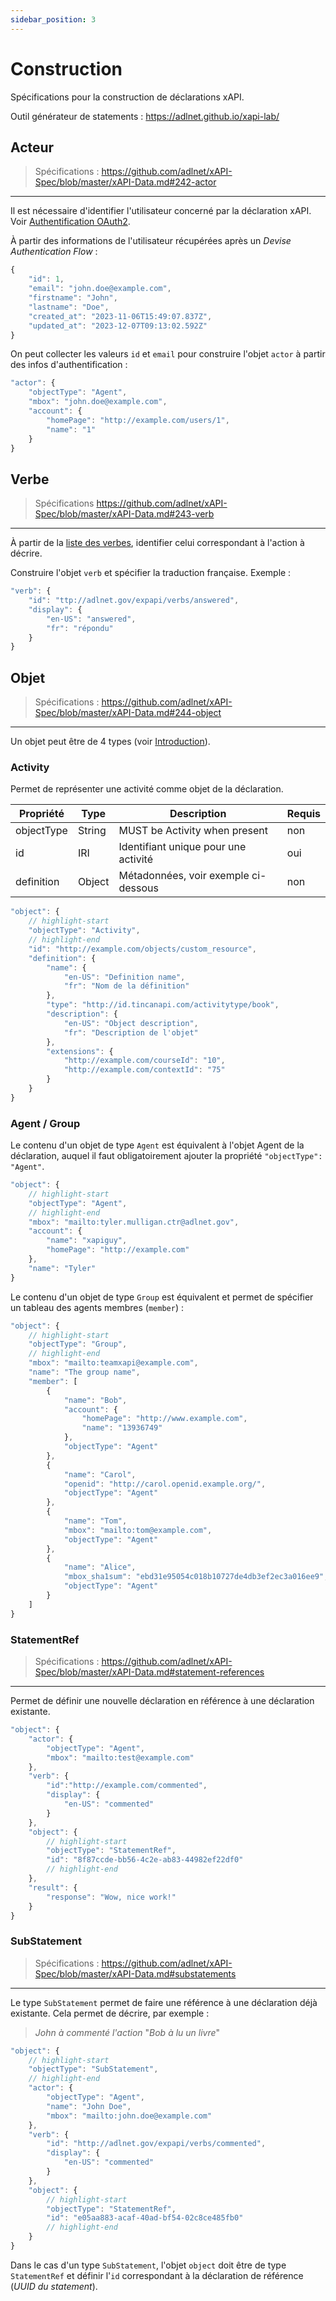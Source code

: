 ```yaml
---
sidebar_position: 3
---
```


# Construction

Spécifications pour la construction de déclarations xAPI.

Outil générateur de statements : https://adlnet.github.io/xapi-lab/

## Acteur

> Spécifications : https://github.com/adlnet/xAPI-Spec/blob/master/xAPI-Data.md#242-actor
---
Il est nécessaire d'identifier l'utilisateur concerné par la déclaration xAPI. Voir [Authentification OAuth2](../authentification/authentification-oauth2).

À partir des informations de l'utilisateur récupérées après un *Devise Authentication Flow* :

```js title="Infos utilisateur"
{
    "id": 1,
    "email": "john.doe@example.com",
    "firstname": "John",
    "lastname": "Doe",
    "created_at": "2023-11-06T15:49:07.837Z",
    "updated_at": "2023-12-07T09:13:02.592Z"
}
```

On peut collecter les valeurs `id` et `email` pour construire l'objet `actor` à partir des infos d'authentification :

```js
"actor": {
    "objectType": "Agent",
    "mbox": "john.doe@example.com",
    "account": {
        "homePage": "http://example.com/users/1",
        "name": "1"
    }
}
```

## Verbe

> Spécifications https://github.com/adlnet/xAPI-Spec/blob/master/xAPI-Data.md#243-verb
---
À partir de la [liste des verbes](../xapi/liste-des-verbes), identifier celui correspondant à l'action à décrire.

Construire l'objet `verb` et spécifier la traduction française. Exemple :

```js
"verb": {
    "id": "ttp://adlnet.gov/expapi/verbs/answered",
    "display": {
        "en-US": "answered",
        "fr": "répondu"
    }
}
```

## Objet

> Spécifications : https://github.com/adlnet/xAPI-Spec/blob/master/xAPI-Data.md#244-object
---
Un objet peut être de 4 types (voir [Introduction](../xapi/intro)).

### Activity

Permet de représenter une activité comme objet de la déclaration.

|Propriété|Type|Description|Requis|
|---------|----|-----------|-------|
|objectType|String|MUST be Activity when present|non|
|id|IRI|Identifiant unique pour une activité|oui|
|definition|Object|Métadonnées, voir exemple ci-dessous|non|

```js title="Exemple d'objet de type Activity"
"object": {
    // highlight-start
    "objectType": "Activity",
    // highlight-end
    "id": "http://example.com/objects/custom_resource",
    "definition": {
        "name": {
            "en-US": "Definition name",
            "fr": "Nom de la définition"
        },
        "type": "http://id.tincanapi.com/activitytype/book",
        "description": {
            "en-US": "Object description",
            "fr": "Description de l'objet"
        },
        "extensions": {
            "http://example.com/courseId": "10",
            "http://example.com/contextId": "75"
        }
    }
}
```

### Agent / Group

Le contenu d'un objet de type `Agent` est équivalent à l'objet Agent de la déclaration, auquel il faut obligatoirement ajouter la propriété `"objectType": "Agent"`.

```js title="Exemple d'objet de type Agent"
"object": {
    // highlight-start
    "objectType": "Agent",
    // highlight-end
    "mbox": "mailto:tyler.mulligan.ctr@adlnet.gov",
    "account": {
        "name": "xapiguy",
        "homePage": "http://example.com"
    },
    "name": "Tyler"
}
```

Le contenu d'un objet de type `Group` est équivalent et permet de spécifier un tableau des agents membres (`member`) :

```js title="Exemple d'objet de type Group"
"object": {
    // highlight-start
    "objectType": "Group",
    // highlight-end
    "mbox": "mailto:teamxapi@example.com",
    "name": "The group name",
    "member": [
        {
            "name": "Bob",
            "account": {
                "homePage": "http://www.example.com",
                "name": "13936749"
            },
            "objectType": "Agent"
        },
        {
            "name": "Carol",
            "openid": "http://carol.openid.example.org/",
            "objectType": "Agent"
        },
        {
            "name": "Tom",
            "mbox": "mailto:tom@example.com",
            "objectType": "Agent"
        },
        {
            "name": "Alice",
            "mbox_sha1sum": "ebd31e95054c018b10727de4db3ef2ec3a016ee9",
            "objectType": "Agent"
        }
    ]
}
```

### StatementRef

> Spécifications : https://github.com/adlnet/xAPI-Spec/blob/master/xAPI-Data.md#statement-references
---
Permet de définir une nouvelle déclaration en référence à une déclaration existante.

```js title="Exemple d'objet de type StatementRef"
"object": {
    "actor": { 
        "objectType": "Agent", 
        "mbox": "mailto:test@example.com" 
    },
    "verb": { 
        "id":"http://example.com/commented", 
        "display": {
            "en-US": "commented"
        } 
    },
    "object": {
        // highlight-start
        "objectType": "StatementRef",
        "id": "8f87ccde-bb56-4c2e-ab83-44982ef22df0"
        // highlight-end
    },
    "result": { 
        "response": "Wow, nice work!" 
    }
}
```

### SubStatement

> Spécifications : https://github.com/adlnet/xAPI-Spec/blob/master/xAPI-Data.md#substatements
---
Le type `SubStatement` permet de faire une référence à une déclaration déjà existante.
Cela permet de décrire, par exemple : 

> *John à commenté l'action* "*Bob à lu un livre*"

```js title="Exemple d'objet de type SubStatement"
"object": {
    // highlight-start
    "objectType": "SubStatement",
    // highlight-end
    "actor": {
        "objectType": "Agent",
        "name": "John Doe",
        "mbox": "mailto:john.doe@example.com"
    },
    "verb": {
        "id": "http://adlnet.gov/expapi/verbs/commented",
        "display": {
            "en-US": "commented"
        }
    },
    "object": {
        // highlight-start
        "objectType": "StatementRef",
        "id": "e05aa883-acaf-40ad-bf54-02c8ce485fb0"
        // highlight-end
    }
}
```

Dans le cas d'un type `SubStatement`, l'objet `object` doit être de type `StatementRef` et définir l'`id` correspondant à la déclaration de référence (*UUID du statement*).
